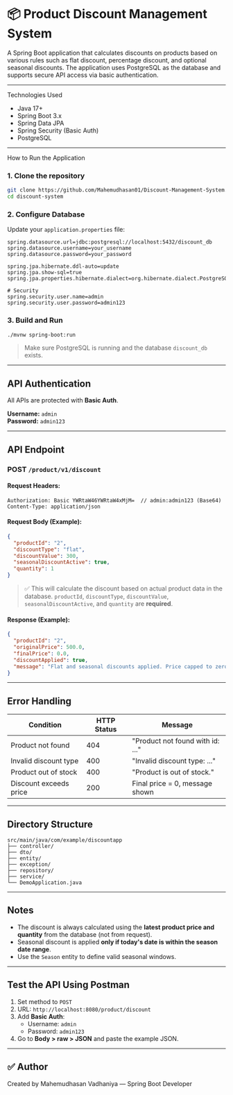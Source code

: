 
# 📦 Product Discount Management System

A Spring Boot application that calculates discounts on products based on various rules such as flat discount, percentage discount, and optional seasonal discounts. The application uses PostgreSQL as the database and supports secure API access via basic authentication.

---

Technologies Used

- Java 17+
- Spring Boot 3.x
- Spring Data JPA
- Spring Security (Basic Auth)
- PostgreSQL

---

How to Run the Application

### 1. Clone the repository

```bash
git clone https://github.com/Mahemudhasan01/Discount-Management-System.git
cd discount-system
```

### 2. Configure Database

Update your `application.properties` file:

```properties
spring.datasource.url=jdbc:postgresql://localhost:5432/discount_db
spring.datasource.username=your_username
spring.datasource.password=your_password

spring.jpa.hibernate.ddl-auto=update
spring.jpa.show-sql=true
spring.jpa.properties.hibernate.dialect=org.hibernate.dialect.PostgreSQLDialect

# Security
spring.security.user.name=admin
spring.security.user.password=admin123
```

### 3. Build and Run

```bash
./mvnw spring-boot:run
```

> Make sure PostgreSQL is running and the database `discount_db` exists.

---

## API Authentication

All APIs are protected with **Basic Auth**.

**Username:** `admin`  
**Password:** `admin123`

---

## API Endpoint

### **POST** `/product/v1/discount`

#### Request Headers:
```
Authorization: Basic YWRtaW46YWRtaW4xMjM=  // admin:admin123 (Base64)
Content-Type: application/json
```

#### Request Body (Example):

```json
{
  "productId": "2",
  "discountType": "flat",
  "discountValue": 300,
  "seasonalDiscountActive": true,
  "quantity": 1
}
```

> ✅ This will calculate the discount based on actual product data in the database. `productId`, `discountType`, `discountValue`, `seasonalDiscountActive`, and `quantity` are **required**.

#### Response (Example):

```json
{
  "productId": "2",
  "originalPrice": 500.0,
  "finalPrice": 0.0,
  "discountApplied": true,
  "message": "Flat and seasonal discounts applied. Price capped to zero."
}
```

---

## Error Handling

| Condition                | HTTP Status | Message                          |
|--------------------------|-------------|----------------------------------|
| Product not found        | 404         | "Product not found with id: ..." |
| Invalid discount type    | 400         | "Invalid discount type: ..."     |
| Product out of stock     | 400         | "Product is out of stock."       |
| Discount exceeds price   | 200         | Final price = 0, message shown   |

---

## Directory Structure

```
src/main/java/com/example/discountapp
├── controller/
├── dto/
├── entity/
├── exception/
├── repository/
├── service/
└── DemoApplication.java
```

---

## Notes

- The discount is always calculated using the **latest product price and quantity** from the database (not from request).
- Seasonal discount is applied **only if today's date is within the season date range**.
- Use the `Season` entity to define valid seasonal windows.

---

## Test the API Using Postman

1. Set method to `POST`
2. URL: `http://localhost:8080/product/discount`
3. Add **Basic Auth**:
   - Username: `admin`
   - Password: `admin123`
4. Go to **Body > raw > JSON** and paste the example JSON.

---

## ✅ Author

Created by Mahemudhasan Vadhaniya — Spring Boot Developer  
